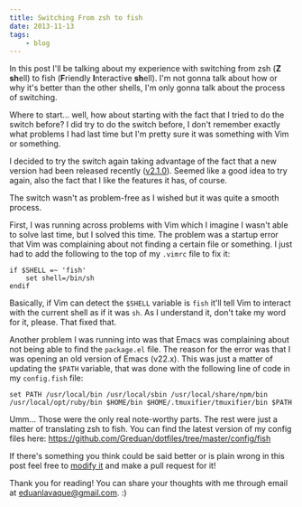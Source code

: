 ```yaml
---
title: Switching From zsh to fish
date: 2013-11-13
tags:
    - blog
---
```

In this post I'll be talking about my experience with switching from zsh (**Z** **sh**ell) to fish (**F**riendly **I**nteractive **sh**ell). I'm not gonna talk about how or why it's better than the other shells, I'm only gonna talk about the process of switching.

Where to start... well, how about starting with the fact that I tried to do the switch before? I did try to do the switch before, I don't remember exactly what problems I had last time but I'm pretty sure it was something with Vim or something.

I decided to try the switch again taking advantage of the fact that a new version had been released recently ([v2.1.0](http://fishshell.com/release_notes.html)). Seemed like a good idea to try again, also the fact that I like the features it has, of course.

The switch wasn't as problem-free as I wished but it was quite a smooth process.

First, I was running across problems with Vim which I imagine I wasn't able to solve last time, but I solved this time. The problem was a startup error that Vim was complaining about not finding a certain file or something. I just had to add the following to the top of my `.vimrc` file to fix it:

```none
if $SHELL =~ 'fish'
	set shell=/bin/sh
endif
```

Basically, if Vim can detect the `$SHELL` variable is `fish` it'll tell Vim to interact with the current shell as if it was `sh`. As I understand it, don't take my word for it, please. That fixed that.

Another problem I was running into was that Emacs was complaining about not being able to find the `package.el` file. The reason for the error was that I was opening an old version of Emacs (v22.x). This was just a matter of updating the `$PATH` variable, that was done with the following line of code in my `config.fish` file:

```none
set PATH /usr/local/bin /usr/local/sbin /usr/local/share/npm/bin /usr/local/opt/ruby/bin $HOME/bin $HOME/.tmuxifier/tmuxifier/bin $PATH
```

Umm... Those were the only real note-worthy parts. The rest were just a matter of translating zsh to fish. You can find the latest version of my config files here: <https://github.com/Greduan/dotfiles/tree/master/config/fish>

If there's something you think could be said better or is plain wrong in this post feel free to [modify it](https://github.com/Greduan/eduantech.docpad/blob/master/src/render/posts/switching-from-zsh-to-fish.html.md) and make a pull request for it!

Thank you for reading! You can share your thoughts with me through email at <eduanlavaque@gmail.com>. :)
